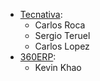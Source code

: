 - [Tecnativa](https://www.tecnativa.com):
  - Carlos Roca
  - Sergio Teruel
  - Carlos Lopez
- [360ERP](https://www.360erp.com):
  - Kevin Khao
